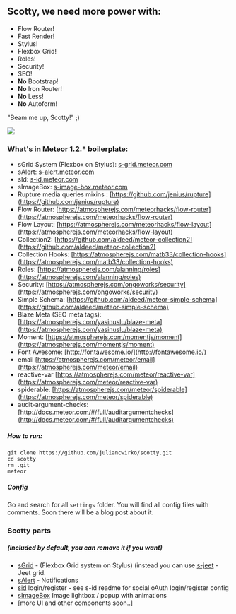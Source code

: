 ## Scotty, we need more power with:

- Flow Router!
- Fast Render!
- Stylus!
- Flexbox Grid!
- Roles!
- Security!
- SEO!
- **No** Bootstrap!
- **No** Iron Router!
- **No** Less!
- **No** Autoform!

"Beam me up, Scotty!" ;)

![](https://i.imgflip.com/l909e.jpg)

### What's in Meteor 1.2.* boilerplate:

- sGrid System (Flexbox on Stylus): [s-grid.meteor.com](http://s-grid.meteor.com)
- sAlert: [s-alert.meteor.com](http://s-alert.meteor.com)
- sId: [s-id.meteor.com](http://s-id.meteor.com)
- sImageBox: [s-image-box.meteor.com](http://s-image-box.meteor.com)
- Rupture media queries mixins : [https://github.com/jenius/rupture](https://github.com/jenius/rupture)
- Flow Router: [https://atmospherejs.com/meteorhacks/flow-router](https://atmospherejs.com/meteorhacks/flow-router)
- Flow Layout: [https://atmospherejs.com/meteorhacks/flow-layout](https://atmospherejs.com/meteorhacks/flow-layout)
- Collection2: [https://github.com/aldeed/meteor-collection2](https://github.com/aldeed/meteor-collection2)
- Collection Hooks: [https://atmospherejs.com/matb33/collection-hooks](https://atmospherejs.com/matb33/collection-hooks)
- Roles: [https://atmospherejs.com/alanning/roles](https://atmospherejs.com/alanning/roles)
- Security: [https://atmospherejs.com/ongoworks/security](https://atmospherejs.com/ongoworks/security)
- Simple Schema: [https://github.com/aldeed/meteor-simple-schema](https://github.com/aldeed/meteor-simple-schema)
- Blaze Meta (SEO meta tags): [https://atmospherejs.com/yasinuslu/blaze-meta](https://atmospherejs.com/yasinuslu/blaze-meta)
- Moment: [https://atmospherejs.com/momentjs/moment](https://atmospherejs.com/momentjs/moment)
- Font Awesome: [http://fontawesome.io/](http://fontawesome.io/)
- email [https://atmospherejs.com/meteor/email](https://atmospherejs.com/meteor/email)
- reactive-var [https://atmospherejs.com/meteor/reactive-var](https://atmospherejs.com/meteor/reactive-var)
- spiderable: [https://atmospherejs.com/meteor/spiderable](https://atmospherejs.com/meteor/spiderable)
- audit-argument-checks: [http://docs.meteor.com/#/full/auditargumentchecks](http://docs.meteor.com/#/full/auditargumentchecks)

##### How to run:
````
git clone https://github.com/juliancwirko/scotty.git
cd scotty
rm .git
meteor
````

##### Config

Go and search for all `settings` folder. You will find all config files with comments. Soon there will be a blog post about it.

### Scotty parts
##### (included by default, you can remove it if you want)

- [sGrid](http://s-grid.meteor.com) - (Flexbox Grid system on Stylus) (instead you can use [s-jeet](https://atmospherejs.com/juliancwirko/s-jeet) - Jeet grid.
- [sAlert](http://s-alert.meteor.com) - Notifications
- [sid](http://s-id.meteor.com) login/register - see s-id readme for social oAuth login/register config
- [sImageBox](http://s-image-box.meteor.com) Image lightbox / popup with animations
- [more UI and other components soon..]

